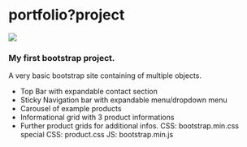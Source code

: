 # portfolio?project

<img src="images/readme.gif"/>

### My first bootstrap project.

A very basic bootstrap site containing of multiple objects.

- Top Bar with expandable contact section
- Sticky Navigation bar with expandable menu/dropdown menu
- Carousel of example products
- Informational grid with 3 product informations
- Further product grids for additional infos.
  CSS: bootstrap.min.css
  special CSS: product.css
  JS: bootstrap.min.js
